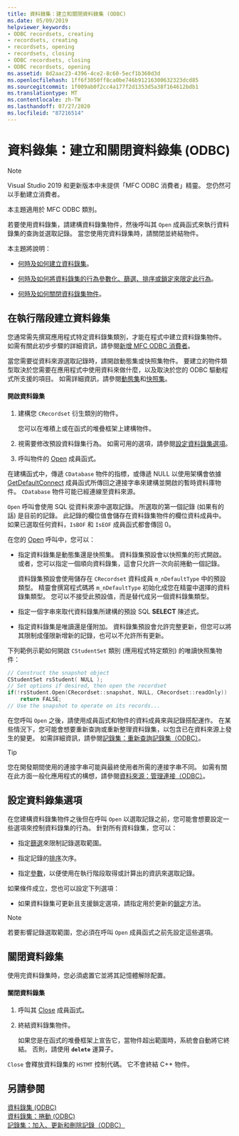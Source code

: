 ```yaml
---
title: 資料錄集：建立和關閉資料錄集 (ODBC)
ms.date: 05/09/2019
helpviewer_keywords:
- ODBC recordsets, creating
- recordsets, creating
- recordsets, opening
- recordsets, closing
- ODBC recordsets, closing
- ODBC recordsets, opening
ms.assetid: 8d2aac23-4396-4ce2-8c60-5ecf1b360d3d
ms.openlocfilehash: 1ff6f3050ff8ca0be746b91216300632323dcd85
ms.sourcegitcommit: 1f009ab0f2cc4a177f2d1353d5a38f164612bdb1
ms.translationtype: MT
ms.contentlocale: zh-TW
ms.lasthandoff: 07/27/2020
ms.locfileid: "87216514"
---
```

# <a name="recordset-creating-and-closing-recordsets-odbc"></a>資料錄集：建立和關閉資料錄集 (ODBC)

> [!NOTE]
> Visual Studio 2019 和更新版本中未提供「MFC ODBC 消費者」精靈。 您仍然可以手動建立消費者。

本主題適用於 MFC ODBC 類別。

若要使用資料錄集，請建構資料錄集物件，然後呼叫其 `Open` 成員函式來執行資料錄集的查詢並選取記錄。 當您使用完資料錄集時，請關閉並終結物件。

本主題將說明：

- [何時及如何建立資料錄集](#_core_creating_recordsets_at_run_time)。

- [何時及如何將資料錄集的行為參數化、篩選、排序或鎖定來限定此行為](#_core_setting_recordset_options)。

- [何時及如何關閉資料錄集物件](#_core_closing_a_recordset)。

## <a name="creating-recordsets-at-run-time"></a><a name="_core_creating_recordsets_at_run_time"></a> 在執行階段建立資料錄集

您通常需先撰寫應用程式特定資料錄集類別，才能在程式中建立資料錄集物件。 如需有關此初步步驟的詳細資訊，請參閱[新增 MFC ODBC 消費者](../../mfc/reference/adding-an-mfc-odbc-consumer.md)。

當您需要從資料來源選取記錄時，請開啟動態集或快照集物件。 要建立的物件類型取決於您需要在應用程式中使用資料來做什麼，以及取決於您的 ODBC 驅動程式所支援的項目。 如需詳細資訊，請參閱[動態集](../../data/odbc/dynaset.md)和[快照集](../../data/odbc/snapshot.md)。

#### <a name="to-open-a-recordset"></a>開啟資料錄集

1. 建構您 `CRecordset` 衍生類別的物件。

   您可以在堆積上或在函式的堆疊框架上建構物件。

1. 視需要修改預設資料錄集行為。 如需可用的選項，請參閱[設定資料錄集選項](#_core_setting_recordset_options)。

1. 呼叫物件的 [Open](../../mfc/reference/crecordset-class.md#open) 成員函式。

在建構函式中，傳遞 `CDatabase` 物件的指標，或傳遞 NULL 以使用架構會依據 [GetDefaultConnect](../../mfc/reference/crecordset-class.md#getdefaultconnect) 成員函式所傳回之連接字串來建構並開啟的暫時資料庫物件。 `CDatabase` 物件可能已經連線至資料來源。

`Open` 呼叫會使用 SQL 從資料來源中選取記錄。 所選取的第一個記錄 (如果有的話) 是目前的記錄。 此記錄的欄位值會儲存在資料錄集物件的欄位資料成員中。 如果已選取任何資料，`IsBOF` 和 `IsEOF` 成員函式都會傳回 0。

在您的 [Open](../../mfc/reference/crecordset-class.md#open) 呼叫中，您可以：

- 指定資料錄集是動態集還是快照集。 資料錄集預設會以快照集的形式開啟。 或者，您可以指定一個順向資料錄集，這會只允許一次向前捲動一個記錄。

   資料錄集預設會使用儲存在 `CRecordset` 資料成員 `m_nDefaultType` 中的預設類型。 精靈會撰寫程式碼將 `m_nDefaultType` 初始化成您在精靈中選擇的資料錄集類型。 您可以不接受此預設值，而是替代成另一個資料錄集類型。

- 指定一個字串來取代資料錄集所建構的預設 SQL **SELECT** 陳述式。

- 指定資料錄集是唯讀還是僅附加。 資料錄集預設會允許完整更新，但您可以將其限制成僅限新增新的記錄，也可以不允許所有更新。

下列範例示範如何開啟 `CStudentSet` 類別 (應用程式特定類別) 的唯讀快照集物件：

```cpp
// Construct the snapshot object
CStudentSet rsStudent( NULL );
// Set options if desired, then open the recordset
if(!rsStudent.Open(CRecordset::snapshot, NULL, CRecordset::readOnly))
    return FALSE;
// Use the snapshot to operate on its records...
```

在您呼叫 `Open` 之後，請使用成員函式和物件的資料成員來與記錄搭配運作。 在某些情況下，您可能會想要重新查詢或重新整理資料錄集，以包含已在資料來源上發生的變更。 如需詳細資訊，請參閱[記錄集：重新查詢記錄集（ODBC）](../../data/odbc/recordset-requerying-a-recordset-odbc.md)。

> [!TIP]
> 您在開發期間使用的連接字串可能與最終使用者所需的連接字串不同。 如需有關在此方面一般化應用程式的構想，請參閱[資料來源：管理連接（ODBC）](../../data/odbc/data-source-managing-connections-odbc.md)。

## <a name="setting-recordset-options"></a><a name="_core_setting_recordset_options"></a> 設定資料錄集選項

在您建構資料錄集物件之後但在呼叫 `Open` 以選取記錄之前，您可能會想要設定一些選項來控制資料錄集的行為。 針對所有資料錄集，您可以：

- 指定[篩選](../../data/odbc/recordset-filtering-records-odbc.md)來限制記錄選取範圍。

- 指定記錄的[排序](../../data/odbc/recordset-sorting-records-odbc.md)次序。

- 指定[參數](../../data/odbc/recordset-parameterizing-a-recordset-odbc.md)，以便使用在執行階段取得或計算出的資訊來選取記錄。

如果條件成立，您也可以設定下列選項：

- 如果資料錄集可更新且支援鎖定選項，請指定用於更新的[鎖定](../../data/odbc/recordset-locking-records-odbc.md)方法。

> [!NOTE]
> 若要影響記錄選取範圍，您必須在呼叫 `Open` 成員函式之前先設定這些選項。

## <a name="closing-a-recordset"></a><a name="_core_closing_a_recordset"></a> 關閉資料錄集

使用完資料錄集時，您必須處置它並將其記憶體解除配置。

#### <a name="to-close-a-recordset"></a>關閉資料錄集

1. 呼叫其 [Close](../../mfc/reference/crecordset-class.md#close) 成員函式。

1. 終結資料錄集物件。

   如果您是在函式的堆疊框架上宣告它，當物件超出範圍時，系統會自動將它終結。 否則，請使用 **`delete`** 運算子。

`Close` 會釋放資料錄集的 `HSTMT` 控制代碼。 它不會終結 C++ 物件。

## <a name="see-also"></a>另請參閱

[資料錄集 (ODBC)](../../data/odbc/recordset-odbc.md)<br/>
[資料錄集：捲動 (ODBC)](../../data/odbc/recordset-scrolling-odbc.md)<br/>
[記錄集：加入、更新和刪除記錄（ODBC）](../../data/odbc/recordset-adding-updating-and-deleting-records-odbc.md)
